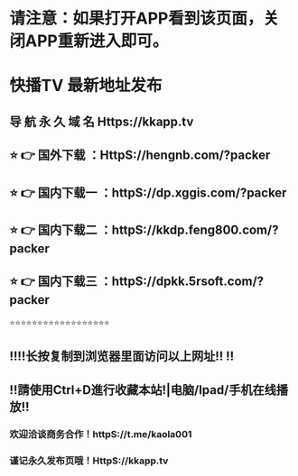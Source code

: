 # 请注意：如果打开APP看到该页面，关闭APP重新进入即可。

# 快播TV 最新地址发布 
## 导 航 永 久 域 名  Https://kkapp.tv
## ⭐️ 👉 国外下载 ：HttpS://hengnb.com/?packer
## ⭐️ 👉 国内下载一 ：httpS://dp.xggis.com/?packer
## ⭐️ 👉 国内下载二 ：httpS://kkdp.feng800.com/?packer
## ⭐️ 👉 国内下载三 ：httpS://dpkk.5rsoft.com/?packer
⭐️⭐️⭐️⭐️⭐️⭐️⭐️⭐️⭐️⭐️⭐️⭐️⭐️⭐️⭐️⭐️⭐️⭐️
## ‼️‼️长按复制到浏览器里面访问以上网址‼️  ‼️
## ‼️請使用Ctrl+D進行收藏本站!|电脑/Ipad/手机在线播放‼️
### 欢迎洽谈商务合作！httpS://t.me/kaola001
### 谨记永久发布页哦！HttpS://kkapp.tv

